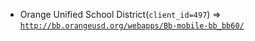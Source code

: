  - Orange Unified School District(`client_id=497`) => [`http://bb.orangeusd.org/webapps/Bb-mobile-bb_bb60/`](http://bb.orangeusd.org/webapps/Bb-mobile-bb_bb60/)
